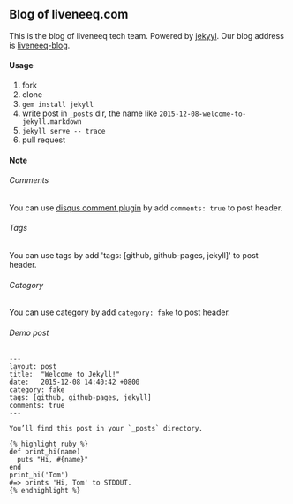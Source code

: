 ## Blog of liveneeq.com

This is the blog of liveneeq tech team. Powered by [jekyyl](http://jekyllrb.com/). Our blog address is [liveneeq-blog](http://onecampus.github.io/).

#### Usage

1. fork
2. clone
3. `gem install jekyll`
4. write post in `_posts` dir, the name like `2015-12-08-welcome-to-jekyll.markdown`
5. `jekyll serve -- trace`
6. pull request

#### Note

###### Comments

You can use [disqus comment plugin](https://disqus.com/) by add `comments: true` to post header.

###### Tags

You can use tags by add 'tags: [github, github-pages, jekyll]' to post header.

###### Category

You can use category by add `category: fake` to post header.

###### Demo post

```
---
layout: post
title:  "Welcome to Jekyll!"
date:   2015-12-08 14:40:42 +0800
category: fake
tags: [github, github-pages, jekyll]
comments: true
---

You’ll find this post in your `_posts` directory.

{% highlight ruby %}
def print_hi(name)
  puts "Hi, #{name}"
end
print_hi('Tom')
#=> prints 'Hi, Tom' to STDOUT.
{% endhighlight %}
```
